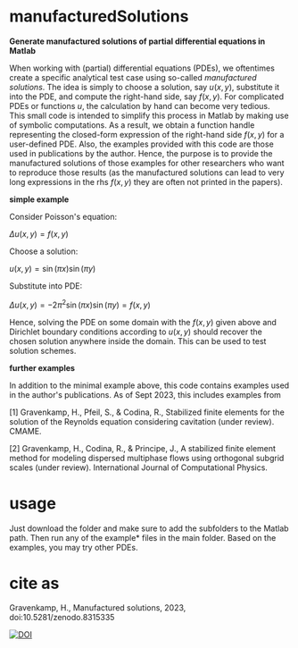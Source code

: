 # manufacturedSolutions

**Generate manufactured solutions of partial differential equations in Matlab**

When working with (partial) differential equations (PDEs), we oftentimes create a specific analytical test case using so-called *manufactured solutions*. 
The idea is simply to choose a solution, say $u(x,y)$, substitute it into the PDE, and compute the right-hand side, say $f(x,y)$. 
For complicated PDEs or functions $u$, the calculation by hand can become very tedious.  
This small code is intended to simplify this process in Matlab by making use of symbolic computations. 
As a result, we obtain a function handle representing the closed-form expression of the right-hand side $f(x,y)$ for a user-defined PDE.
Also, the examples provided with this code are those used in publications by the author. 
Hence, the purpose is to provide the manufactured solutions of those examples for other researchers who want to reproduce those results (as the manufactured solutions can lead to very long expressions in the rhs $f(x,y)$ they are often not printed in the papers).

**simple example**

Consider Poisson's equation:

$\Delta u(x,y) = f(x,y)$

Choose a solution:

$u(x,y) = \sin(\pi x) \sin(\pi y)$

Substitute into PDE:

$\Delta u(x,y) = -2\pi^2 \sin(\pi x) \sin(\pi y) = f(x,y)$

Hence, solving the PDE on some domain with the $f(x,y)$ given above and Dirichlet boundary conditions according to $u(x,y)$ should recover the chosen solution anywhere inside the domain. 
This can be used to test solution schemes.

**further examples**

In addition to the minimal example above, this code contains examples used in the author's publications. As of Sept 2023, this includes examples from

[1] Gravenkamp, H., Pfeil, S., & Codina, R., Stabilized finite elements for the solution of the Reynolds equation considering cavitation (under review). CMAME.

[2] Gravenkamp, H., Codina, R., & Principe, J., A stabilized finite element method for modeling dispersed multiphase flows using orthogonal subgrid scales (under review). International Journal of Computational Physics. 


# usage
Just download the folder and make sure to add the subfolders to the Matlab path.
Then run any of the example* files in the main folder.
Based on the examples, you may try other PDEs.

# cite as
Gravenkamp, H., Manufactured solutions, 2023, doi:10.5281/zenodo.8315335

[![DOI](https://zenodo.org/badge/DOI/10.5281/zenodo.8315335.svg)](https://doi.org/10.5281/zenodo.8315335)
